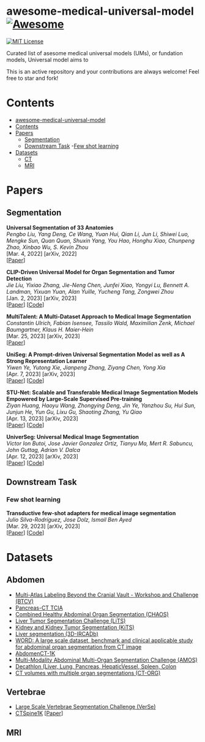 # awesome-medical-universal-model [![Awesome](https://awesome.re/badge.svg)](https://awesome.re)

[![MIT License](https://img.shields.io/badge/license-MIT-green.svg)](https://opensource.org/licenses/MIT) 

Curated list of asesome medical universal models (UMs), or fundation models, 
Universal model aims to 

This is an active repository and your contributions are always welcome! Feel free to star and fork!

# Contents
- [awesome-medical-universal-model](#awesome-medical-universal-model)
- [Contents](#contents)
- [Papers](#papers)
  - [Segmentation](#segmentation)
  - [Downstream Task](#downstream-task)
    -[Few shot learning](#few-shot-learning)
- [Datasets](#datasets)
  - [CT](#ct)
  - [MRI](#mri)


# Papers

## Segmentation

**Universal Segmentation of 33 Anatomies** \
*Pengbo Liu, Yang Deng, Ce Wang, Yuan Hui, Qian Li, Jun Li, Shiwei Luo, Mengke Sun, Quan Quan, Shuxin Yang, You Hao, Honghu Xiao, Chunpeng Zhao, Xinbao Wu, S. Kevin Zhou* \
[Mar. 4, 2022] [arXiv, 2022] \
[[Paper](https://arxiv.org/abs/2203.02098)]

**CLIP-Driven Universal Model for Organ Segmentation and Tumor Detection** \
*Jie Liu, Yixiao Zhang, Jie-Neng Chen, Junfei Xiao, Yongyi Lu, Bennett A. Landman, Yixuan Yuan, Alan Yuille, Yucheng Tang, Zongwei Zhou* \
[Jan. 2, 2023] [arXiv, 2023] \
[[Paper](https://arxiv.org/abs/2301.00785)] [[Code](https://github.com/ljwztc/CLIP-Driven-Universal-Model)]

**MultiTalent: A Multi-Dataset Approach to Medical Image Segmentation** \
*Constantin Ulrich, Fabian Isensee, Tassilo Wald, Maximilian Zenk, Michael Baumgartner, Klaus H. Maier-Hein* \
[Mar. 25, 2023] [arXiv, 2023] \
[[Paper](https://arxiv.org/abs/2303.14444)]

**UniSeg: A Prompt-driven Universal Segmentation Model as well as A Strong Representation Learner** \
*Yiwen Ye, Yutong Xie, Jianpeng Zhang, Ziyang Chen, Yong Xia* \
[Apr. 7, 2023] [arXiv, 2023] \
[[Paper](https://arxiv.org/abs/2304.03493)] [[Code](https://github.com/yeerwen/UniSeg)]

**STU-Net: Scalable and Transferable Medical Image Segmentation Models Empowered by Large-Scale Supervised Pre-training** \
*Ziyan Huang, Haoyu Wang, Zhongying Deng, Jin Ye, Yanzhou Su, Hui Sun, Junjun He, Yun Gu, Lixu Gu, Shaoting Zhang, Yu Qiao* \
[Apr. 13, 2023] [arXiv, 2023] \
[[Paper](https://arxiv.org/abs/2304.06716)] [[Code](https://github.com/Ziyan-Huang/STU-Net)]

**UniverSeg: Universal Medical Image Segmentation** \
*Victor Ion Butoi, Jose Javier Gonzalez Ortiz, Tianyu Ma, Mert R. Sabuncu, John Guttag, Adrian V. Dalca* \
[Apr. 12, 2023] [arXiv, 2023] \
[[Paper](https://arxiv.org/abs/2304.06131)] [[Code](https://github.com/JJGO/UniverSeg)]







## Downstream Task
### Few shot learning

**Transductive few-shot adapters for medical image segmentation** \
*Julio Silva-Rodríguez, Jose Dolz, Ismail Ben Ayed* \
[Mar. 29, 2023] [arXiv, 2023] \
[[Paper](https://arxiv.org/abs/2304.03493)] [[Code](https://github.com/jusiro/fewshot-finetuning)]

# Datasets
## Abdomen
 - [Multi-Atlas Labeling Beyond the Cranial Vault - Workshop and Challenge (BTCV)](https://www.synapse.org/#!Synapse:syn3193805/wiki/217789)
 - [Pancreas-CT TCIA](https://wiki.cancerimagingarchive.net/display/Public/Pancreas-CT)
 - [Combined Healthy Abdominal Organ Segmentation (CHAOS)](https://chaos.grand-challenge.org/Combined_Healthy_Abdominal_Organ_Segmentation/)
 - [Liver Tumor Segmentation Challenge (LiTS)](https://competitions.codalab.org/competitions/17094#learn_the_details)
 - [Kidney and Kidney Tumor Segmentation (KiTS)](https://kits21.kits-challenge.org/participate#download-block)
 - [Liver segmentation (3D-IRCADb)](https://www.ircad.fr/research/data-sets/liver-segmentation-3d-ircadb-01/)
 - [WORD: A large scale dataset, benchmark and clinical applicable study for abdominal organ segmentation from CT image](https://github.com/HiLab-git/WORD)
 - [AbdomenCT-1K](https://github.com/JunMa11/AbdomenCT-1K)
 - [Multi-Modality Abdominal Multi-Organ Segmentation Challenge (AMOS)](https://amos22.grand-challenge.org)
 - [Decathlon (Liver, Lung, Pancreas, HepaticVessel, Spleen, Colon](https://drive.google.com/drive/folders/1HqEgzS8BV2c7xYNrZdEAnrHk7osJJ--2)
 - [CT volumes with multiple organ segmentations (CT-ORG)](https://wiki.cancerimagingarchive.net/pages/viewpage.action?pageId=61080890)

## Vertebrae
 - [Large Scale Vertebrae Segmentation Challenge (VerSe)](https://github.com/anjany/verse)
 - [CTSpine1K](https://github.com/MIRACLE-Center/CTSpine1K) [[Paper](https://arxiv.org/abs/2105.14711)]
 
## 

## MRI
